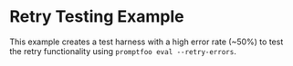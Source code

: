 # Retry Testing Example

This example creates a test harness with a high error rate (~50%) to test the retry functionality using `promptfoo eval --retry-errors`.
